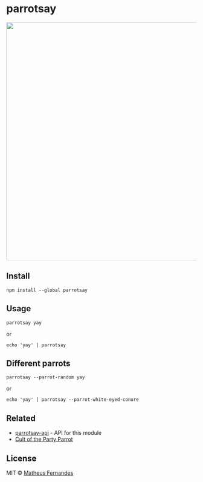 # parrotsay

<img src="example.png" width="629">
<!-- TODO: change it to a GitHub url – see https://git.io/hpm README.md -->

## Install

```
npm install --global parrotsay
```

## Usage

`parrotsay yay`

or

`echo 'yay' | parrotsay`

## Different parrots

`parrotsay --parrot-random yay`

or

`echo 'yay' | parrotsay --parrot-white-eyed-conure`

## Related

- [parrotsay-api](https://github.com/matheuss/parrotsay-api) - API for this module
- [Cult of the Party Parrot](http://cultofthepartyparrot.com/)

## License

MIT © [Matheus Fernandes](http://matheus.top)
